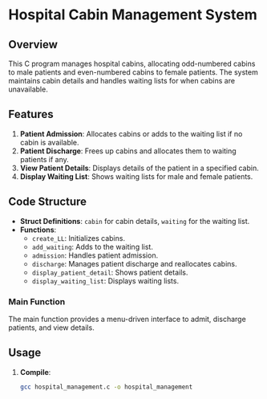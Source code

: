 # Hospital Cabin Management System

## Overview

This C program manages hospital cabins, allocating odd-numbered cabins to male patients and even-numbered cabins to female patients. The system maintains cabin details and handles waiting lists for when cabins are unavailable.

## Features

1. **Patient Admission**: Allocates cabins or adds to the waiting list if no cabin is available.
2. **Patient Discharge**: Frees up cabins and allocates them to waiting patients if any.
3. **View Patient Details**: Displays details of the patient in a specified cabin.
4. **Display Waiting List**: Shows waiting lists for male and female patients.

## Code Structure

- **Struct Definitions**: `cabin` for cabin details, `waiting` for the waiting list.
- **Functions**: 
  - `create_LL`: Initializes cabins.
  - `add_waiting`: Adds to the waiting list.
  - `admission`: Handles patient admission.
  - `discharge`: Manages patient discharge and reallocates cabins.
  - `display_patient_detail`: Shows patient details.
  - `display_waiting_list`: Displays waiting lists.

### Main Function

The main function provides a menu-driven interface to admit, discharge patients, and view details.

## Usage

1. **Compile**:
   ```sh
   gcc hospital_management.c -o hospital_management
